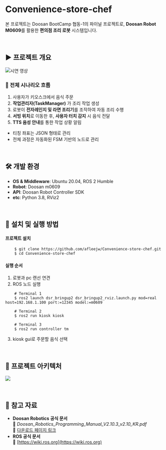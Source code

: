 # Convenience-store-chef

본 프로젝트는 Doosan BootCamp 협동-1의 파이널 프로젝트로, **Doosan Robot M0609**를 활용한 **편의점 조리 로봇** 시스템입니다.

<br>


## ▶️ 프로젝트 개요

![시연 영상](./media/demo.gif)

### 🧭 전체 시나리오 흐름
1. 사용자가 키오스크에서 음식 주문
2. **작업관리자(TaskManager)** 가 조리 작업 생성
3. 로봇이 **전자레인지 및 라면 조리기**를 조작하여 자동 조리 수행 
4. **서빙 위치**로 이동한 후, **사용자 터치 감지** 시 음식 전달
5. **TTS 음성 안내**를 통한 작업 상황 알림

- 티칭 좌표는 JSON 형태로 관리
- 전체 과정은 자동화된 FSM 기반의 노드로 관리

<br>

## 🛠 개발 환경

- **OS & Middleware**: Ubuntu 20.04, ROS 2 Humble  
- **Robot**: Doosan m0609  
- **API**: Doosan Robot Controller SDK
- **etc**: Python 3.8, RViz2  

<br>

## 🧩 설치 및 실행 방법
#### 프로젝트 설치 
```
    $ git clone https://github.com/afleejw/Convenience-store-chef.git
    $ cd Convenience-store-chef
```

#### 실행 순서
1. 로봇과 pc 랜선 연견
2. ROS 노드 실행
```
    # Terminal 1
    $ ros2 launch dsr_bringup2 dsr_bringup2_rviz.launch.py mod=real host=192.168.1.100 port:=12345 model:=m0609

    # Terminal 2
    $ ros2 run kiosk kiosk

    # Terminal 3
    $ ros2 run controller tm
```
3. kiosk gui로 주문할 음식 선택
   
<br>

## 🧱 프로젝트 아키텍처
![](./media/demo.gif)

<br>

## 📌 참고 자료
- **Doosan Robotics 공식 문서**  
  📄 *Doosan_Robotics_Programming_Manual_V2.10.3_v2.10_KR.pdf*  
  🔗 [다운로드 페이지 링크](https://robotlab.doosanrobotics.com/ko/board/Resources/Manual)
- **ROS 공식 문서**  
  🔗 [https://wiki.ros.org](https://wiki.ros.org)
